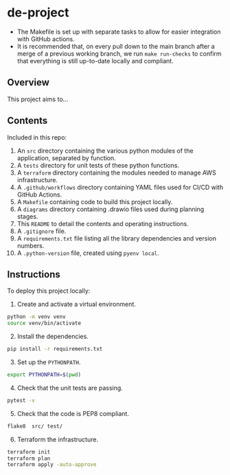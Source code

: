 # de-project

* The Makefile is set up with separate tasks to allow for easier integration with GitHub actions.
* It is recommended that, on every pull down to the main branch after a merge of a previous working branch, we run `make run-checks` to confirm that everything is still up-to-date locally and compliant.


## Overview
This project aims to...


## Contents
Included in this repo: 
1. An `src` directory containing the various python modules of the application, separated by function.
2. A `tests` directory for unit tests of these python functions.
3. A `terraform` directory containing the modules needed to manage AWS infrastructure.
4. A `.github/workflows` directory containing YAML files used for CI/CD with GitHub Actions.
5. A `Makefile` containing code to build this project locally.
6. A `diagrams` directory containing .drawio files used during planning stages.
7. This `README` to detail the contents and operating instructions.
8. A `.gitignore` file.
9. A `requirements.txt` file listing all the library dependencies and version numbers.
10. A `.python-version` file, created using `pyenv local`.


## Instructions
To deploy this project locally:
1. Create and activate a virtual environment.
```bash
python -m venv venv
source venv/bin/activate
```
2. Install the dependencies.
```bash
pip install -r requirements.txt
```
3. Set up the `PYTHONPATH`.
```bash
export PYTHONPATH=$(pwd)
```
4. Check that the unit tests are passing.
```bash
pytest -v
```
5. Check that the code is PEP8 compliant.
```bash
flake8  src/ test/
```
6. Terraform the infrastructure.
```bash
terraform init
terraform plan
terraform apply -auto-approve
```